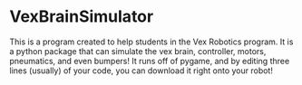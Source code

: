 # VexBrainSimulator
This is a program created to help students in the Vex Robotics program. It is a python package that can simulate the vex brain, controller, motors, pneumatics, and even bumpers! It runs off of pygame, and by editing three lines (usually) of your code, you can download it right onto your robot!
